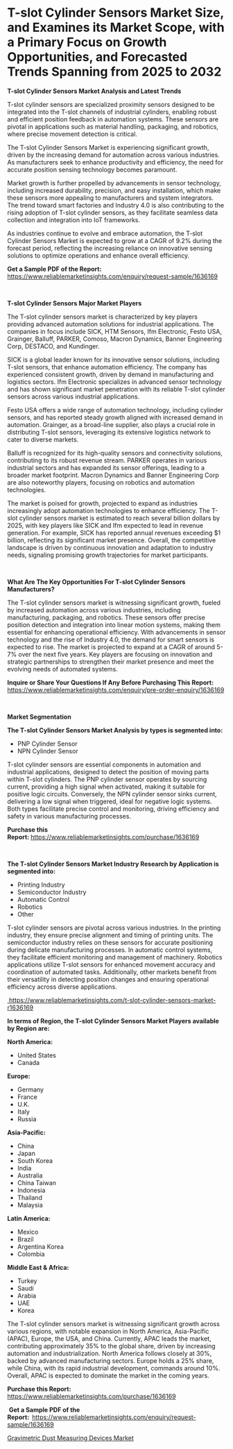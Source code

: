 <p><h1>T-slot Cylinder Sensors Market Size, and Examines its Market Scope, with a Primary Focus on Growth Opportunities, and Forecasted Trends Spanning from 2025 to 2032</h1></p><p><strong>T-slot Cylinder Sensors Market Analysis and Latest Trends</strong></p>
<p><p>T-slot cylinder sensors are specialized proximity sensors designed to be integrated into the T-slot channels of industrial cylinders, enabling robust and efficient position feedback in automation systems. These sensors are pivotal in applications such as material handling, packaging, and robotics, where precise movement detection is critical. </p><p>The T-slot Cylinder Sensors Market is experiencing significant growth, driven by the increasing demand for automation across various industries. As manufacturers seek to enhance productivity and efficiency, the need for accurate position sensing technology becomes paramount. </p><p>Market growth is further propelled by advancements in sensor technology, including increased durability, precision, and easy installation, which make these sensors more appealing to manufacturers and system integrators. The trend toward smart factories and Industry 4.0 is also contributing to the rising adoption of T-slot cylinder sensors, as they facilitate seamless data collection and integration into IoT frameworks. </p><p>As industries continue to evolve and embrace automation, the T-slot Cylinder Sensors Market is expected to grow at a CAGR of 9.2% during the forecast period, reflecting the increasing reliance on innovative sensing solutions to optimize operations and enhance overall efficiency.</p></p>
<p><strong>Get a Sample PDF of the Report:&nbsp;</strong> <a href="https://www.reliablemarketinsights.com/enquiry/request-sample/1636169?utm_campaign=2531&utm_medium=2&utm_source=Github&utm_content=ia&utm_term=23032025&utm_id=t-slot-cylinder-sensors">https://www.reliablemarketinsights.com/enquiry/request-sample/1636169</a></p>
<p>&nbsp;</p>
<p><strong>T-slot Cylinder Sensors Major Market Players</strong></p>
<p><p>The T-slot cylinder sensors market is characterized by key players providing advanced automation solutions for industrial applications. The companies in focus include SICK, HTM Sensors, Ifm Electronic, Festo USA, Grainger, Balluff, PARKER, Comoso, Macron Dynamics, Banner Engineering Corp, DESTACO, and Kundinger.</p><p>SICK is a global leader known for its innovative sensor solutions, including T-slot sensors, that enhance automation efficiency. The company has experienced consistent growth, driven by demand in manufacturing and logistics sectors. Ifm Electronic specializes in advanced sensor technology and has shown significant market penetration with its reliable T-slot cylinder sensors across various industrial applications.</p><p>Festo USA offers a wide range of automation technology, including cylinder sensors, and has reported steady growth aligned with increased demand in automation. Grainger, as a broad-line supplier, also plays a crucial role in distributing T-slot sensors, leveraging its extensive logistics network to cater to diverse markets.</p><p>Balluff is recognized for its high-quality sensors and connectivity solutions, contributing to its robust revenue stream. PARKER operates in various industrial sectors and has expanded its sensor offerings, leading to a broader market footprint. Macron Dynamics and Banner Engineering Corp are also noteworthy players, focusing on robotics and automation technologies.</p><p>The market is poised for growth, projected to expand as industries increasingly adopt automation technologies to enhance efficiency. The T-slot cylinder sensors market is estimated to reach several billion dollars by 2025, with key players like SICK and Ifm expected to lead in revenue generation. For example, SICK has reported annual revenues exceeding $1 billion, reflecting its significant market presence. Overall, the competitive landscape is driven by continuous innovation and adaptation to industry needs, signaling promising growth trajectories for market participants.</p></p>
<p>&nbsp;</p>
<p><strong>What Are The Key Opportunities For T-slot Cylinder Sensors Manufacturers?</strong></p>
<p><p>The T-slot cylinder sensors market is witnessing significant growth, fueled by increased automation across various industries, including manufacturing, packaging, and robotics. These sensors offer precise position detection and integration into linear motion systems, making them essential for enhancing operational efficiency. With advancements in sensor technology and the rise of Industry 4.0, the demand for smart sensors is expected to rise. The market is projected to expand at a CAGR of around 5-7% over the next five years. Key players are focusing on innovation and strategic partnerships to strengthen their market presence and meet the evolving needs of automated systems.</p></p>
<p><strong>Inquire or Share Your Questions If Any Before Purchasing This Report:</strong> <a href="https://www.reliablemarketinsights.com/enquiry/pre-order-enquiry/1636169?utm_campaign=2531&utm_medium=2&utm_source=Github&utm_content=ia&utm_term=23032025&utm_id=t-slot-cylinder-sensors">https://www.reliablemarketinsights.com/enquiry/pre-order-enquiry/1636169</a></p>
<p>&nbsp;</p>
<p><strong>Market Segmentation</strong></p>
<p><strong>The T-slot Cylinder Sensors Market Analysis by types is segmented into:</strong></p>
<p><ul><li>PNP Cylinder Sensor</li><li>NPN Cylinder Sensor</li></ul></p>
<p><p>T-slot cylinder sensors are essential components in automation and industrial applications, designed to detect the position of moving parts within T-slot cylinders. The PNP cylinder sensor operates by sourcing current, providing a high signal when activated, making it suitable for positive logic circuits. Conversely, the NPN cylinder sensor sinks current, delivering a low signal when triggered, ideal for negative logic systems. Both types facilitate precise control and monitoring, driving efficiency and safety in various manufacturing processes.</p></p>
<p><strong>Purchase this Report:&nbsp;</strong><a href="https://www.reliablemarketinsights.com/purchase/1636169?utm_campaign=2531&utm_medium=2&utm_source=Github&utm_content=ia&utm_term=23032025&utm_id=t-slot-cylinder-sensors">https://www.reliablemarketinsights.com/purchase/1636169</a></p>
<p>&nbsp;</p>
<p><strong>The T-slot Cylinder Sensors Market Industry Research by Application is segmented into:</strong></p>
<p><ul><li>Printing Industry</li><li>Semiconductor Industry</li><li>Automatic Control</li><li>Robotics</li><li>Other</li></ul></p>
<p><p>T-slot cylinder sensors are pivotal across various industries. In the printing industry, they ensure precise alignment and timing of printing units. The semiconductor industry relies on these sensors for accurate positioning during delicate manufacturing processes. In automatic control systems, they facilitate efficient monitoring and management of machinery. Robotics applications utilize T-slot sensors for enhanced movement accuracy and coordination of automated tasks. Additionally, other markets benefit from their versatility in detecting position changes and ensuring operational efficiency across diverse applications.</p></p>
<p><a href="https://www.reliablemarketinsights.com/t-slot-cylinder-sensors-market-r1636169?utm_campaign=2531&utm_medium=2&utm_source=Github&utm_content=ia&utm_term=23032025&utm_id=t-slot-cylinder-sensors">&nbsp;https://www.reliablemarketinsights.com/t-slot-cylinder-sensors-market-r1636169</a></p>
<p><strong>In terms of Region, the T-slot Cylinder Sensors Market Players available by Region are:</strong></p>
<p>
    <p> <strong> North America: </strong>
        <ul>
            <li>United States</li>
            <li>Canada</li>
        </ul>
        </p> 
    <p> <strong> Europe: </strong>
        <ul>
            <li>Germany</li>
            <li>France</li>
            <li>U.K.</li>
            <li>Italy</li>
            <li>Russia</li>
        </ul>
        </p> 
    <p> <strong> Asia-Pacific: </strong>
        <ul>
            <li>China</li>
            <li>Japan</li>
            <li>South Korea</li>
            <li>India</li>
            <li>Australia</li>
            <li>China Taiwan</li>
            <li>Indonesia</li>
            <li>Thailand</li>
            <li>Malaysia</li>
        </ul>
        </p> 
    <p> <strong> Latin America: </strong>
        <ul>
            <li>Mexico</li>
            <li>Brazil</li>
            <li>Argentina Korea</li>
            <li>Colombia</li>
        </ul>
        </p> 
    <p> <strong> Middle East & Africa: </strong>
        <ul>
            <li>Turkey</li>
            <li>Saudi</li>
            <li>Arabia</li>
            <li>UAE</li>
            <li>Korea</li>
        </ul>
    </p>
    </p>
<p><p>The T-slot cylinder sensors market is witnessing significant growth across various regions, with notable expansion in North America, Asia-Pacific (APAC), Europe, the USA, and China. Currently, APAC leads the market, contributing approximately 35% to the global share, driven by increasing automation and industrialization. North America follows closely at 30%, backed by advanced manufacturing sectors. Europe holds a 25% share, while China, with its rapid industrial development, commands around 10%. Overall, APAC is expected to dominate the market in the coming years.</p></p>
<p><strong>Purchase this Report: </strong><a href="https://www.reliablemarketinsights.com/purchase/1636169?utm_campaign=2531&utm_medium=2&utm_source=Github&utm_content=ia&utm_term=23032025&utm_id=t-slot-cylinder-sensors">https://www.reliablemarketinsights.com/purchase/1636169</a></p>
<p>&nbsp;<strong>Get a Sample PDF of the Report:&nbsp;&nbsp;</strong><a href="https://www.reliablemarketinsights.com/enquiry/request-sample/1636169?utm_campaign=2531&utm_medium=2&utm_source=Github&utm_content=ia&utm_term=23032025&utm_id=t-slot-cylinder-sensors">https://www.reliablemarketinsights.com/enquiry/request-sample/1636169</a></p>
<p><strong></strong></p>
<p><p><a href="https://github.com/vjorelaclliv/Market-Research-Report-List-1/blob/main/gravimetric-dust-measuring-devices-market.md?utm_campaign=2531&utm_medium=2&utm_source=Github&utm_content=ia&utm_term=23032025&utm_id=t-slot-cylinder-sensors">Gravimetric Dust Measuring Devices Market</a></p></p>